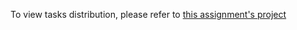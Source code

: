 To view tasks distribution, please refer to [this assignment's project](https://github.com/orgs/ALU-MI24-LCS27/projects/2/views/2?groupedBy%5BcolumnId%5D=Assignees)